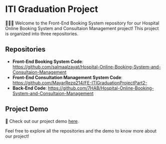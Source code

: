 
# ITI Graduation Project

👨🏻‍💻 Welcome to the Front-End Booking System repository for our Hospital Online Booking System and Consultaion Management project! This project is organized into three repositories.

## Repositories

- **Front-End Booking System Code**: https://github.com/salmaalzayat/Hospital-Online-Booking-System-and-Consultaion-Management
- **Front-End Consultation Management System Code**: https://github.com/MayarRezq214/FE-ITIGraduationProjectPart2- 
- **Back-End Code**: https://github.com/7HAB/Hospital-Online-Booking-System-and-Consultaion-Management

## Project Demo

🎥 Check out our project demo [here](https://drive.google.com/file/d/1_ceg2lOGsac1jRbZQVd2Pooqwp4hFxbM/view?usp=drive_link).

Feel free to explore all the repositories and the demo to know more about our project!
